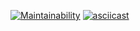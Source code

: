[![Maintainability](https://api.codeclimate.com/v1/badges/d53d4191f2f984821452/maintainability)](https://codeclimate.com/github/jsteacat/qa-auto-engineer-javascript-project-44/maintainability)
[![asciicast](https://asciinema.org/a/l40Lrk3midkLmNEOmgZErGnY7.svg)](https://asciinema.org/a/l40Lrk3midkLmNEOmgZErGnY7)
